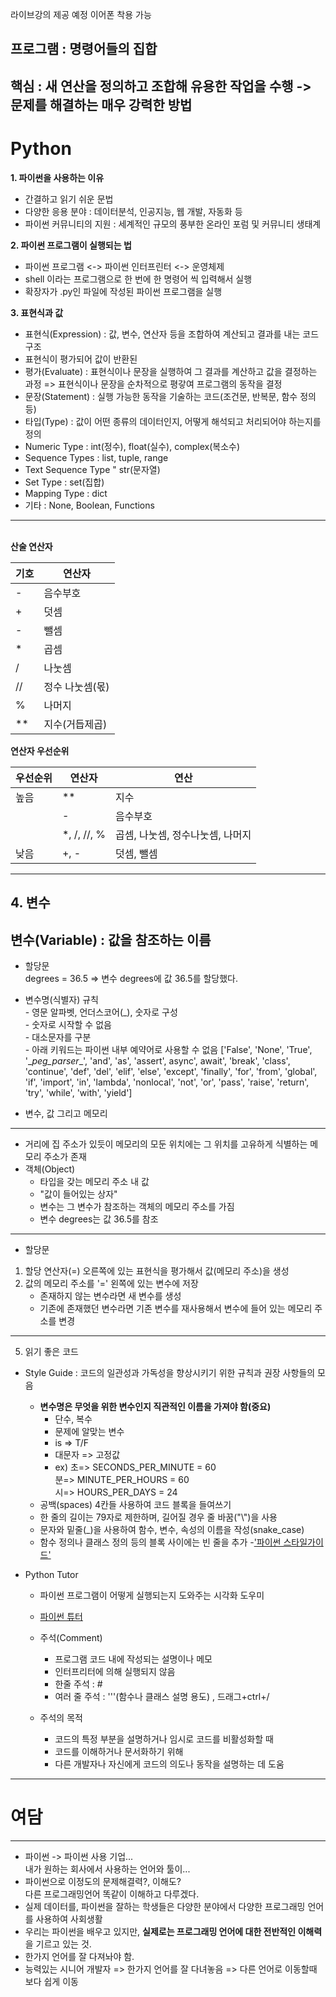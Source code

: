 라이브강의 제공 예정
이어폰 착용 가능
## 프로그램 : 명령어들의 집합
 핵심 : 새 연산을 정의하고 조합해 유용한 작업을 수행 -> 문제를 해결하는 매우 강력한 방법
--------
# Python
**1. 파이썬을 사용하는 이유**
- 간결하고 읽기 쉬운 문법
- 다양한 응용 분야 : 데이터분석, 인공지능, 웹 개발, 자동화 등
- 파이썬 커뮤니티의 지원 : 세계적인 규모의 풍부한 온라인 포럼 및 커뮤니티 생태계

**2. 파이썬 프로그램이 실행되는 법**
- 파이썬 프로그램 <-> 파이썬 인터프린터 <-> 운영체제
- shell 이라는 프로그램으로 한 번에 한 명령어 씩 입력해서 실행
- 확장자가 .py인 파일에 작성된 파이썬 프로그램을 실행

**3. 표현식과 값**
- 표현식(Expression) : 값, 변수, 연산자 등을 조합하여 계산되고 결과를 내는 코드 구조
- 표현식이 평가되어 값이 반환된
- 평가(Evaluate) : 표현식이나 문장을 실행하여 그 결과를 계산하고 값을 결정하는 과정 => 표현식이나 문장을 순차적으로 평갛여 프로그램의 동작을 결정
- 문장(Statement) : 실행 가능한 동작을 기술하는 코드(조건문, 반복문, 함수 정의 등)
- 타입(Type) : 값이 어떤 종류의 데이터인지, 어떻게 해석되고 처리되어야 하는지를 정의
- Numeric Type : int(정수), float(실수), complex(복소수)
- Sequence Types : list, tuple, range
- Text Sequence Type " str(문자열)
- Set Type : set(집합)
- Mapping Type : dict
- 기타 : None, Boolean, Functions
---
<br>**산술 연산자**

|기호|연산자
|---|---
|-| 음수부호
|+| 덧셈
|-| 뺄셈
|*| 곱셈
|/| 나눗셈
|//| 정수 나눗셈(몫)
|%| 나머지
|**| 지수(거듭제곱)

**연산자 우선순위**
<br>

|우선순위|연산자|연산
|---|---|---
|높음|**|지수
| |-| 음수부호
| |*, /, //, %|곱셈, 나눗셈, 정수나눗셈, 나머지
|낮음|+, -| 덧셈, 뺄셈

---
**4. 변수**
---
변수(Variable)
: 값을 참조하는 이름
---
- 할당문
<br>degrees = 36.5 => 변수 degrees에 값 36.5를 할당했다.
- 변수명(식별자) 규칙
<br> - 영문 알파벳, 언더스코어(_), 숫자로 구성
<br> - 숫자로 시작할 수 없음
<br> - 대소문자를 구분
<br> - 아래 키워드는 파이썬 내부 예약어로 사용할 수 없음 ['False', 'None', 'True', '\__peg_parser__', 'and', 'as', 'assert', async', await', 'break', 'class', 'continue', 'def', 'del', 'elif', 'else', 'except', 'finally', 'for', 'from', 'global', 'if', 'import', 'in', 'lambda', 'nonlocal', 'not', 'or', 'pass', 'raise', 'return', 'try', 'while', 'with', 'yield']

- 변수, 값 그리고 메모리
---
 - 거리에 집 주소가 있듯이 메모리의 모둔 위치에는 그 위치를 고유하게 식별하는 메모리 주소가 존재
- 객체(Object)
  - 타입을 갖는 메모리 주소 내 값
  - "값이 들어있는 상자"
  - 변수는 그 변수가 참조하는 객체의 메모리 주소를 가짐
  - 변수 degrees는 값 36.5를 참조
---
- 할당문
1. 할당 연산자(=) 오른쪽에 있는 표현식을 평가해서 값(메모리 주소)을 생성
2. 값의 메모리 주소를 '=' 왼쪽에 있는 변수에 저장
   - 존재하지 않는 변수라면 새 변수를 생성
   - 기존에 존재했던 변수라면 기존 변수를 재사용해서 변수에 들어 있는 메모리 주소를 변경
---
5. 읽기 좋은 코드
- Style Guide : 코드의 일관성과 가독성을 향상시키기 위한 규칙과 권장 사항들의 모음
  - **변수명은 무엇을 위한 변수인지 직관적인 이름을 가져야 함(중요)**
      - 단수, 복수
      - 문제에 알맞는 변수
      - is => T/F
      - 대문자 => 고정값
      - ex) 초=> SECONDS_PER_MINUTE = 60 
         <br> 분=> MINUTE_PER_HOURS = 60 
         <br> 시=> HOURS_PER_DAYS = 24
  - 공백(spaces) 4칸들 사용하여 코드 블록을 들여쓰기
  - 한 줄의 길이는 79자로 제한하며, 길어질 경우 줄 바꿈("\\")을 사용
  - 문자와 밑줄(_)을 사용하여 함수, 변수, 속성의 이름을 작성(snake_case)
  - 함수 정의나 클래스 정의 등의 블록 사이에는 빈 줄을 추가
  -['파이썬 스타일가이드'](https://peps.python.org/pep-0008)

- Python Tutor
  - 파이썬 프로그램이 어떻게 실행되는지 도와주는 시각화 도우미
  - [파이썬 튜터](https://pythontutor.com/)

  - 주석(Comment)
    - 프로그램 코드 내에 작성되는 설명이나 메모
    - 인터프리터에 의해 실행되지 않음
    - 한줄 주석 :  \#
    - 여러 줄 주석 :  \'''(함수나 클래스 설명 용도) , 드래그+ctrl+\/ 
  - 주석의 목적
    - 코드의 특정 부분을 설명하거나 임시로 코드를 비활성화할 때
    - 코드를 이해하거나 문서화하기 위해
    - 다른 개발자나 자신에게 코드의 의도나 동작을 설명하는 데 도움

---
# 여담
---
- 파이썬 -> 파이썬 사용 기업...
  <br> 내가 원하는 회사에서 사용하는 언어와 툴이...
- 파이썬으로 이정도의 문제해결력?, 이해도?
<br> 다른 프로그래밍언어 똑같이 이해하고 다루겠다.
- 실제 데이터를, 파이썬을 잘하는 학생들은 다양한 분야에서 다양한 프로그래밍 언어를 사용하여 사회생활
- 우리는 파이썬을 배우고 있지만, **실제로는 프로그래밍 언어에 대한 전반적인 이해력**을 기르고 있는 것.
- 한가지 언어를 잘 다져놔야 함.
- 능력있는 시니어 개발자 => 한가지 언어를 잘 다녀놓음 => 다른 언어로 이동할때 보다 쉽게 이동
